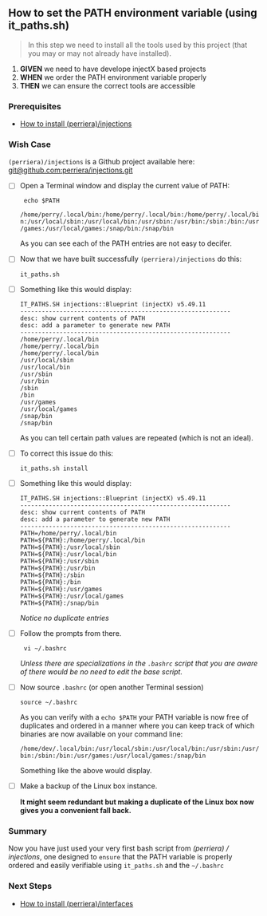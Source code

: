 
## How to set the PATH environment variable (using it_paths.sh)
> In this step we need to install all the tools used by this project (that you may or may not already have installed).

 1. **GIVEN** we need to have develope injectX based projects
 2. **WHEN** we order the PATH environment variable properly 
 3. **THEN** we can ensure the correct tools are accessible

### Prerequisites
- [How to install (perriera)/injections](https://github.com/perriera/injections)

### Wish Case
`(perriera)/injections` is a Github project available here: [git@github.com:perriera/injections.git](https://github.com/perriera/injections)

 - [ ] Open a Terminal window and display the current value of PATH:

        echo $PATH

    `/home/perry/.local/bin:/home/perry/.local/bin:/home/perry/.local/bin:/usr/local/sbin:/usr/local/bin:/usr/sbin:/usr/bin:/sbin:/bin:/usr/games:/usr/local/games:/snap/bin:/snap/bin`

    As you can see each of the PATH entries are not easy to decifer.

  - [ ] Now that we have built successfully `(perriera)/injections` do this:
	
		it_paths.sh 
	
  - [ ] Something like this would display:
	
        IT_PATHS.SH injections::Blueprint (injectX) v5.49.11
        -----------------------------------------------------------
        desc: show current contents of PATH
        desc: add a parameter to generate new PATH
        -----------------------------------------------------------
        /home/perry/.local/bin
        /home/perry/.local/bin
        /home/perry/.local/bin
        /usr/local/sbin
        /usr/local/bin
        /usr/sbin
        /usr/bin
        /sbin
        /bin
        /usr/games
        /usr/local/games
        /snap/bin
        /snap/bin

    As you can tell certain path values are repeated (which is not an ideal). 
 
 - [ ]  To correct this issue do this:

		it_paths.sh install

  - [ ] Something like this would display:

        IT_PATHS.SH injections::Blueprint (injectX) v5.49.11
        -----------------------------------------------------------
        desc: show current contents of PATH
        desc: add a parameter to generate new PATH
        -----------------------------------------------------------
        PATH=/home/perry/.local/bin
        PATH=${PATH}:/home/perry/.local/bin
        PATH=${PATH}:/usr/local/sbin
        PATH=${PATH}:/usr/local/bin
        PATH=${PATH}:/usr/sbin
        PATH=${PATH}:/usr/bin
        PATH=${PATH}:/sbin
        PATH=${PATH}:/bin
        PATH=${PATH}:/usr/games
        PATH=${PATH}:/usr/local/games
        PATH=${PATH}:/snap/bin

    *Notice no duplicate entries*

 - [ ] Follow the prompts from there.

        vi ~/.bashrc

    *Unless there are specializations in the `.bashrc` script that you are aware of there would be no need to edit the base script.*

 - [ ] Now source  `.bashrc` (or open another Terminal session)

       source ~/.bashrc

    As you can verify with a `echo $PATH` your PATH variable is now free of duplicates and ordered in a manner where you can keep track of which binaries are now available on your command line:

    `/home/dev/.local/bin:/usr/local/sbin:/usr/local/bin:/usr/sbin:/usr/bin:/sbin:/bin:/usr/games:/usr/local/games:/snap/bin`

    Something like the above would display.

 - [ ] Make a backup of the Linux box instance.

	**It might seem redundant but making a duplicate of the Linux box now gives you a convenient fall back.**

### Summary 
Now you have just used your very first bash script from *(perriera) / injections*, one designed to `ensure` that the PATH variable is properly ordered and easily verifiable using `it_paths.sh` and the `~/.bashrc` 

### Next Steps
- [How to install (perriera)/interfaces](https://github.com/perriera/interfaces)

